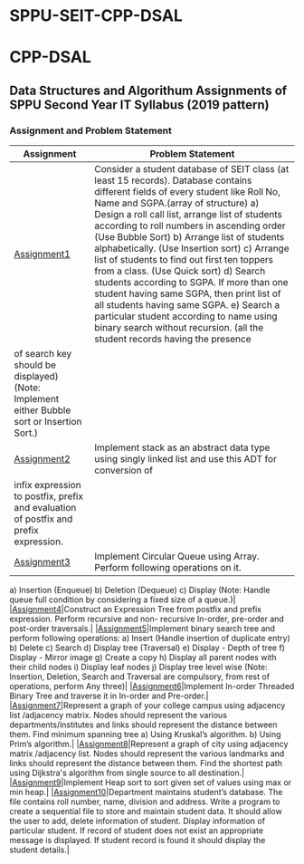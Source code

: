 # SPPU-SEIT-CPP-DSAL
# CPP-DSAL

## Data Structures and Algorithum Assignments of SPPU Second Year IT Syllabus (2019 pattern)

### Assignment and Problem Statement
|Assignment|Problem Statement|
|---|---|
|[Assignment1](https://github.com/mukundahire03/SPPU-SEIT-C++-DSAL/tree/main/Assignment-1)|Consider a student database of SEIT class (at least 15 records). Database contains different fields of every student like Roll No, Name and SGPA.(array of structure) a) Design a roll call list, arrange list of students according to roll numbers in ascending order (Use Bubble Sort) b) Arrange list of students alphabetically. (Use Insertion sort) c) Arrange list of students to find out first ten toppers from a class. (Use Quick sort) d) Search students according to SGPA. If more than one student having same SGPA, then print list of all students having same SGPA. e) Search a particular student according to name using binary search without recursion. (all the student records having the presence 
of search key should be displayed) (Note: Implement either Bubble sort or Insertion Sort.)|
|[Assignment2](https://github.com/mukundahire03/SPPU-SEIT-C++-DSAL/tree/main/Assignment-2)|Implement stack as an abstract data type using singly linked list and use this ADT for conversion of
infix expression to postfix, prefix and evaluation of postfix and prefix expression.|
|[Assignment3](https://github.com/mukundahire03/SPPU-SEIT-C++-DSAL/tree/main/Assignment-3)|Implement Circular Queue using Array. Perform following operations on it.
a) Insertion (Enqueue)
b) Deletion (Dequeue)
c) Display
(Note: Handle queue full condition by considering a fixed size of a queue.)|
|[Assignment4](https://github.com/mukundahire03/SPPU-SEIT-C++-DSAL/tree/main/Assignment-4)|Construct an Expression Tree from postfix and prefix expression. Perform recursive and non-
recursive In-order, pre-order and post-order traversals.|
|[Assignment5](https://github.com/mukundahire03/SPPU-SEIT-C++-DSAL/tree/main/Assignment-5)|Implement binary search tree and perform following operations:
a) Insert (Handle insertion of duplicate entry)
b) Delete
c) Search
d) Display tree (Traversal)
e) Display - Depth of tree
f) Display - Mirror image
g) Create a copy
h) Display all parent nodes with their child nodes
i) Display leaf nodes
j) Display tree level wise
(Note: Insertion, Deletion, Search and Traversal are compulsory, from rest of operations, perform
Any three)|
|[Assignment6](https://github.com/mukundahire03/SPPU-SEIT-C++-DSAL/tree/main/Assignment-6)|Implement In-order Threaded Binary Tree and traverse it in In-order and Pre-order.|
|[Assignment7](https://github.com/mukundahire03/SPPU-SEIT-C++-DSAL/tree/main/Assignment-7)|Represent a graph of your college campus using adjacency list /adjacency matrix. Nodes should
represent the various departments/institutes and links should represent the distance between them.
Find minimum spanning tree
a) Using Kruskal’s algorithm.
b) Using Prim’s algorithm.|
|[Assignment8](https://github.com/mukundahire03/SPPU-SEIT-C++-DSAL/tree/main/Assignment-8)|Represent a graph of city using adjacency matrix /adjacency list. Nodes should represent the various landmarks and links should represent the distance between them. Find the shortest path using
Dijkstra's algorithm from single source to all destination.|
|[Assignment9](https://github.com/mukundahire03/SPPU-SEIT-C++-DSAL/tree/main/Assignment-9)|Implement Heap sort to sort given set of values using max or min heap.|
|[Assignment10](https://github.com/mukundahire03/SPPU-SEIT-C++-DSAL/tree/main/Assignment-10)|Department maintains student’s database. The file contains roll number, name, division and address.
Write a program to create a sequential file to store and maintain student data. It should allow the
user to add, delete information of student. Display information of particular student. If record of
student does not exist an appropriate message is displayed. If student record is found it should
display the student details.|


